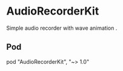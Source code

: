 # AudioRecorderKit
Simple audio recorder with wave animation .

## Pod
pod "AudioRecorderKit", "~> 1.0"
